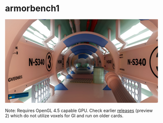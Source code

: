 # armorbench1

![](img.jpg)

Note: Requires OpenGL 4.5 capable GPU. Check earlier [releases](https://github.com/armory3d/armorbench1/releases) (preview 2) which do not utilize voxels for GI and run on older cards.
